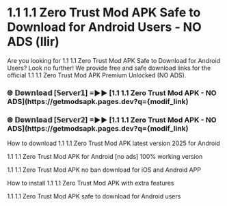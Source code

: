 # 1.1 1.1 Zero Trust Mod APK Safe to Download for Android Users - NO ADS (llir)

Are you looking for 1.1 1.1 Zero Trust Mod APK Safe to Download for Android Users? Look no further! We provide free and safe download links for the official 1.1 1.1 Zero Trust Mod APK Premium Unlocked (NO ADS).

<h3> 🌐 𝔻𝕠𝕨𝕟𝕝𝕠𝕒𝕕 [𝕊𝕖𝕣𝕧𝕖𝕣𝟙] =►► [1.1 1.1 Zero Trust Mod APK - NO ADS](https://getmodsapk.pages.dev?q={modif_link)</h3>

<h3> 🌐 𝔻𝕠𝕨𝕟𝕝𝕠𝕒𝕕 [𝕊𝕖𝕣𝕧𝕖𝕣𝟚] =►► [1.1 1.1 Zero Trust Mod APK - NO ADS](https://getmodsapk.pages.dev?q={modif_link)</h3>

How to download 1.1 1.1 Zero Trust Mod APK latest version 2025 for Android

1.1 1.1 Zero Trust Mod APK for Android [no ads] 100% working version

1.1 1.1 Zero Trust Mod APK no ban download for iOS and Android APP

How to install 1.1 1.1 Zero Trust Mod APK with extra features

1.1 1.1 Zero Trust Mod APK safe to download for Android users